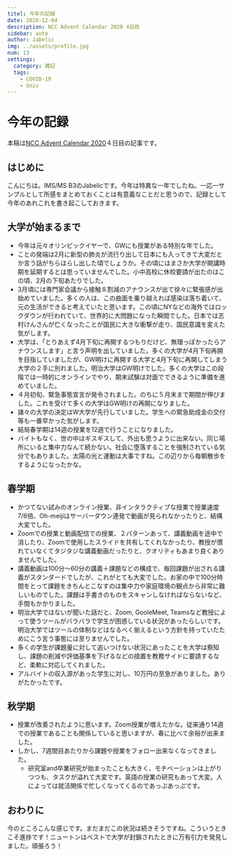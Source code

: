 ```yaml
---
titel: 今年の記録
date: 2020-12-04
description: NCC Advent Calendar 2020 4日目
sidebar: auto
author: Jabelic
img: ../assets/profile.jpg
num: 13
settings:
  category: 雑記
  tags:
    - COVID-19
    - Univ
---
```



# 今年の記録

本稿は[NCC Advent Calendar 2020](https://qiita.com/advent-calendar/2020/ncc)４日目の記事です。

## はじめに
こんにちは。IMS/MS B3のJabelicです。今年は特異な一年でしたね。一応一サンプルとして所感をまとめておくことは有意義なことだと思うので、記録として今年のあれこれを書き起こしておきます。



## 大学が始まるまで
- 今年は元々オリンピックイヤーで、GWにも授業がある特別な年でした。
- ことの発端は2月に新型の肺炎が流行り出して日本にも入ってきて大変だとか言う話がちらほらし出した頃でしょうか。その頃にはまさか大学が開講時期を延期するとは思っていませんでした。小中高校に休校要請が出たのはこの頃、2月の下旬あたりでした。
- 3月頃には専門家会議から接触８割減のアナウンスが出て徐々に緊張感が出始めていました。多くの人は、この曲面を乗り越えれば感染は落ち着いて、元の生活ができると考えていたと思います。この頃にNYなどの海外ではロックダウンが行われていて、世界的に大問題になった瞬間でした。日本では志村けんさんが亡くなったことが国民に大きな衝撃が走り、国民意識を変えた気がします。
- 大学は、「とりあえず4月下旬に再開するつもりだけど、無理っぽかったらアナウンスします」と言う声明を出していました。多くの大学が4月下旬再開を目指していましたが、GW明けに再開する大学と4月下旬に再開してしまう大学の２手に別れました。明治大学はGW明けでした。多くの大学はこの段階では一時的にオンラインでやり、期末試験は対面でできるように準備を進めていました。
- ４月初旬、緊急事態宣言が発令されました。のちに５月末まで期間が伸びました。これを受けて多くの大学はGW明けの再開になりました。
- 諸々の大学の決定はW大学が先行していました。学生への緊急助成金の交付等も一番早かった気がします。
- 結局春学期は14週の授業を12週で行うことになりました。
- バイトもなく、世の中はギスギスして、外出も思うように出来ない。同じ場所にいると集中力なんて続かない。社会に堕落することを強制されている気分でもありました。太陽の光と運動は大事ですね。この辺りから毎朝散歩をするようになったかな。


## 春学期
- かつてない試みのオンライン授業、非インタラクティブな授業で授業速度7/6倍、Oh-meijiはサーバーダウン連発で動画が見られなかったりと、結構大変でした。
- Zoomでの授業と動画配信での授業、２パターンあって、講義動画を途中で消したり、Zoomで使用したスライドを共有してくれなかったり、教授が慣れていなくてタジタジな講義動画だったりと、クオリティもあまり良くありませんでした。
- 講義動画は100分〜60分の講義＋課題などの構成で、毎回課題が出される講義がスタンダードでしたが、これがとても大変でした。お家の中で100分時間をとって課題をきちんとこなすのは集中力や家庭環境の観点から非常に難しいものでした。課題は手書きのものをスキャンしなければならないなど、手間もかかりました。
- 明治大学ではないが聞いた話だと、Zoom, GooleMeet, Teamsなど教授によって使うツールがバラバラで学生が困惑している状況があったらしいです。明治大学ではツールの体制などはなるべく揃えるという方針を持っていたためにこう言う事態には至りませんでした。
- 多くの学生が課題量に対して追いつけない状況にあったことを大学は察知し、課題の削減や評価基準を下げるなどの措置を教務サイドに要請するなど、柔軟に対応してくれました。
- アルバイトの収入源があった学生に対し、10万円の至急がありました。ありがたかったです。


## 秋学期
- 授業が改善されたように思います。Zoom授業が増えたかな。従来通り14週での授業であることも関係していると思いますが、春に比べて余裕が出来ました。
- しかし、7週間目あたりから課題や授業をフォロー出来なくなってきました。
    - 研究室and卒業研究が始まったことも大きく、モチベーションは上がりつつも、タスクが溢れて大変です。英語の授業の研究もあって大変。人によっては就活関係で忙しくなってくるのであっぷあっぷです。

## おわりに

今のところこんな感じです。まだまだこの状況は続きそうですね。こういうときこそ進捗です！ニュートンはペストで大学が封鎖されたときに万有引力を発見しました。頑張ろう！
